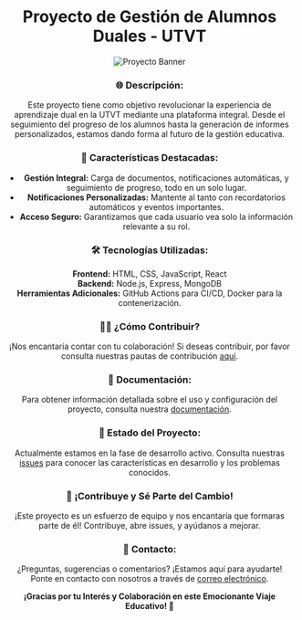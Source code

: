 <!-- Proyecto de Gestión de Alumnos Duales - UTVT -->

<h1 align="center">Proyecto de Gestión de Alumnos Duales - UTVT</h1>

<p align="center">
  <img alt="Proyecto Banner" src="[link-to-your-banner-image](https://seeklogo.com/images/U/universidad-tecnologica-del-valle-de-toluca-logo-82F16BF313-seeklogo.com.png)">
</p>

<!-- Descripción -->
<h3 align="center">🌐 Descripción:</h3>
<p align="center">Este proyecto tiene como objetivo revolucionar la experiencia de aprendizaje dual en la UTVT mediante una plataforma integral. Desde el seguimiento del progreso de los alumnos hasta la generación de informes personalizados, estamos dando forma al futuro de la gestión educativa.</p>

<!-- Características Destacadas -->
<h3 align="center">🚀 Características Destacadas:</h3>
<ul align="center">
  <li><strong>Gestión Integral:</strong> Carga de documentos, notificaciones automáticas, y seguimiento de progreso, todo en un solo lugar.</li>
  <li><strong>Notificaciones Personalizadas:</strong> Mantente al tanto con recordatorios automáticos y eventos importantes.</li>
  <li><strong>Acceso Seguro:</strong> Garantizamos que cada usuario vea solo la información relevante a su rol.</li>
</ul>

<!-- Tecnologías Utilizadas -->
<h3 align="center">🛠️ Tecnologías Utilizadas:</h3>
<p align="center">
  <strong>Frontend:</strong> HTML, CSS, JavaScript, React<br>
  <strong>Backend:</strong> Node.js, Express, MongoDB<br>
  <strong>Herramientas Adicionales:</strong> GitHub Actions para CI/CD, Docker para la contenerización.
</p>

<!-- Cómo Contribuir -->
<h3 align="center">👩‍💻 ¿Cómo Contribuir?</h3>
<p align="center">¡Nos encantaría contar con tu colaboración! Si deseas contribuir, por favor consulta nuestras pautas de contribución <a href="link-to-contributing-guide">aquí</a>.</p>

<!-- Documentación -->
<h3 align="center">📖 Documentación:</h3>
<p align="center">Para obtener información detallada sobre el uso y configuración del proyecto, consulta nuestra <a href="link-to-documentation">documentación</a>.</p>

<!-- Estado del Proyecto -->
<h3 align="center">🚧 Estado del Proyecto:</h3>
<p align="center">Actualmente estamos en la fase de desarrollo activo. Consulta nuestras <a href="link-to-issues">issues</a> para conocer las características en desarrollo y los problemas conocidos.</p>

<!-- Cómo Contribuir -->
<h3 align="center">🙌 ¡Contribuye y Sé Parte del Cambio!</h3>
<p align="center">¡Este proyecto es un esfuerzo de equipo y nos encantaría que formaras parte de él! Contribuye, abre issues, y ayúdanos a mejorar.</p>

<!-- Contacto -->
<h3 align="center">📧 Contacto:</h3>
<p align="center">¿Preguntas, sugerencias o comentarios? ¡Estamos aquí para ayudarte! Ponte en contacto con nosotros a través de <a href="mailto:contacto@proyectoduales.com">correo electrónico</a>.</p>

<!-- Agradecimientos -->
<p align="center">
  <strong>¡Gracias por tu Interés y Colaboración en este Emocionante Viaje Educativo! 🚀</strong>
</p>
